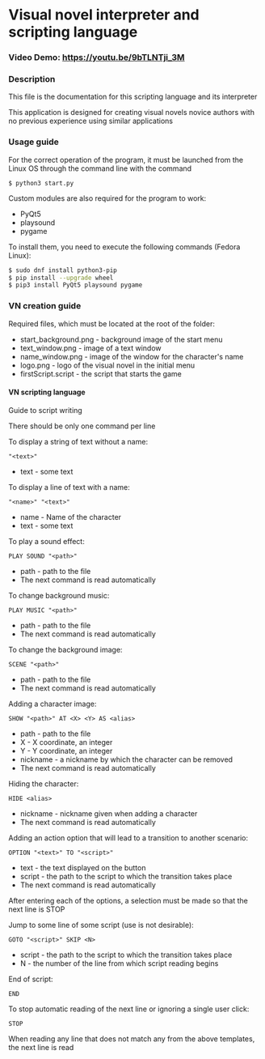 # Visual novel interpreter and scripting language

### Video Demo: https://youtu.be/9bTLNTji_3M

### Description
This file is the documentation for this scripting language
and its interpreter

This application is designed for creating visual novels
novice authors with no previous experience
using similar applications

### Usage guide
For the correct operation of the program, it must be launched
from the Linux OS through the command line with the command

```
$ python3 start.py
```

Custom modules are also required for the program to work:

 - PyQt5
 - playsound
 - pygame

To install them, you need to execute the following commands (Fedora Linux):

```bash
$ sudo dnf install python3-pip
$ pip install --upgrade wheel
$ pip3 install PyQt5 playsound pygame
```
 

### VN creation guide

Required files, which must be located at the root of the folder:

 - start_background.png - background image of the start menu
 - text_window.png - image of a text window
 - name_window.png - image of the window for the character's name
 - logo.png - logo of the visual novel in the initial menu
 - firstScript.script - the script that starts the game

#### VN scripting language
Guide to script writing

There should be only one command per line

To display a string of text without a name:

```
"<text>"
```

 - text - some text

To display a line of text with a name:

```
"<name>" "<text>"
```

 - name - Name of the character
 - text - some text

To play a sound effect:

```
PLAY SOUND "<path>"
```

 - path - path to the file
 - The next command is read automatically

To change background music:

```
PLAY MUSIC "<path>"
```

 - path - path to the file
 - The next command is read automatically

To change the background image:

```
SCENE "<path>"
```

 - path - path to the file
 - The next command is read automatically

Adding a character image:

```
SHOW "<path>" AT <X> <Y> AS <alias>
```

 - path - path to the file
 - X - X coordinate, an integer
 - Y - Y coordinate, an integer
 - nickname - a nickname by which the character can be removed
 - The next command is read automatically

Hiding the character:

```
HIDE <alias>
```

 - nickname - nickname given when adding a character
 - The next command is read automatically

Adding an action option that will lead to a transition
to another scenario:

```
OPTION "<text>" TO "<script>"
```

 - text - the text displayed on the button
 - script - the path to the script to which the transition takes place
 - The next command is read automatically

After entering each of the options, a selection must be made
so that the next line is STOP

Jump to some line of some script (use is not desirable):

```
GOTO "<script>" SKIP <N>
```

 - script - the path to the script to which the transition takes place
 - N - the number of the line from which script reading begins

End of script:

```
END
```

To stop automatic reading of the next line
or ignoring a single user click:

```
STOP
```

When reading any line that does not match any
from the above templates, the next line is read


